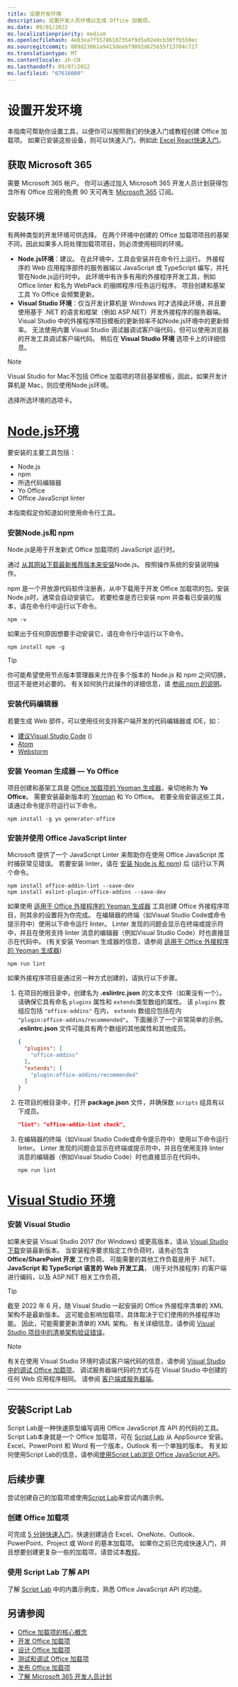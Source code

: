 ```yaml
---
title: 设置开发环境
description: 设置开发人员环境以生成 Office 加载项。
ms.date: 09/01/2022
ms.localizationpriority: medium
ms.openlocfilehash: 4e03ea7f55786107354f9d5a92e0cb30ffb559ec
ms.sourcegitcommit: 889d23061a9413deebf9092d675655f13704c727
ms.translationtype: MT
ms.contentlocale: zh-CN
ms.lasthandoff: 09/07/2022
ms.locfileid: "67616000"
---
```

# <a name="set-up-your-development-environment"></a>设置开发环境

本指南可帮助你设置工具，以便你可以按照我们的快速入门或教程创建 Office 加载项。 如果已安装这些设备，则可以快速入门，例如此 [Excel React快速入门](../quickstarts/excel-quickstart-react.md)。

## <a name="get-microsoft-365"></a>获取 Microsoft 365

需要 Microsoft 365 帐户。 你可以通过加入 Microsoft 365 开发人员计划获得包含所有 Office 应用的免费 90 天可再生 [Microsoft 365](https://developer.microsoft.com/office/dev-program) 订阅。

## <a name="install-the-environment"></a>安装环境

有两种类型的开发环境可供选择。 在两个环境中创建的 Office 加载项项目的基架不同，因此如果多人将处理加载项项目，则必须使用相同的环境。 

- **Node.js环境**：建议。 在此环境中，工具会安装并在命令行上运行。 外接程序的 Web 应用程序部件的服务器端以 JavaScript 或 TypeScript 编写，并托管在Node.js运行时中。 此环境中有许多有用的外接程序开发工具，例如 Office linter 和名为 WebPack 的捆绑程序/任务运行程序。 项目创建和基架工具 Yo Office 会频繁更新。
- **Visual Studio 环境**：仅当开发计算机是 Windows 时才选择此环境，并且要使用基于 .NET 的语言和框架（例如 ASP.NET）开发外接程序的服务器端。 Visual Studio 中的外接程序项目模板的更新频率不如Node.js环境中的更新频率。 无法使用内置 Visual Studio 调试器调试客户端代码，但可以使用浏览器的开发工具调试客户端代码。 稍后在 **Visual Studio 环境** 选项卡上的详细信息。

> [!NOTE]
> Visual Studio for Mac不包括 Office 加载项的项目基架模板，因此，如果开发计算机是 Mac，则应使用Node.js环境。

选择所选环境的选项卡。 

# <a name="nodejs-environment"></a>[Node.js环境](#tab/yeomangenerator)

要安装的主要工具包括：

- Node.js
- npm
- 所选代码编辑器
- Yo Office
- Office JavaScript linter

本指南假定你知道如何使用命令行工具。

### <a name="install-nodejs-and-npm"></a>安装Node.js和 npm

Node.js是用于开发新式 Office 加载项的 JavaScript 运行时。

通过 [从其网站下载最新推荐版本来安装](https://nodejs.org)Node.js。 按照操作系统的安装说明操作。

npm 是一个开放源代码软件注册表，从中下载用于开发 Office 加载项的包。安装Node.js时，通常会自动安装它。 若要检查是否已安装 npm 并查看已安装的版本，请在命令行中运行以下命令。

```command&nbsp;line
npm -v
```

如果出于任何原因想要手动安装它，请在命令行中运行以下命令。

```command&nbsp;line
npm install npm -g
```

> [!TIP]
> 你可能希望使用节点版本管理器来允许在多个版本的 Node.js 和 npm 之间切换，但这不是绝对必要的。 有关如何执行此操作的详细信息，请 [参阅 npm 的说明](https://docs.npmjs.com/downloading-and-installing-node-js-and-npm)。

### <a name="install-a-code-editor"></a>安装代码编辑器

若要生成 Web 部件，可以使用任何支持客户端开发的代码编辑器或 IDE，如：

- [建议Visual Studio Code](https://code.visualstudio.com/) () 
- [Atom](https://atom.io)
- [Webstorm](https://www.jetbrains.com/webstorm)

### <a name="install-the-yeoman-generator-mdash-yo-office"></a>安装 Yeoman 生成器 &mdash; Yo Office

项目创建和基架工具是 [Office 加载项的 Yeoman 生成器](../develop/yeoman-generator-overview.md)，亲切地称为 **Yo Office**。 需要安装最新版本的 [Yeoman](https://github.com/yeoman/yo) 和 Yo Office。 若要全局安装这些工具，请通过命令提示符运行以下命令。

  ```command&nbsp;line
  npm install -g yo generator-office
  ```

### <a name="install-and-use-the-office-javascript-linter"></a>安装并使用 Office JavaScript linter

Microsoft 提供了一个 JavaScript Linter 来帮助你在使用 Office JavaScript 库时捕获常见错误。 若要安装 linter，请在 [安装 Node.js 和 npm](#install-nodejs-and-npm)) 后 (运行以下两个命令。

```command&nbsp;line
npm install office-addin-lint --save-dev
npm install eslint-plugin-office-addins --save-dev
```

如果使用 [适用于 Office 外接程序的 Yeoman 生成器](../develop/yeoman-generator-overview.md) 工具创建 Office 外接程序项目，则其余的设置将为你完成。 在编辑器的终端（如Visual Studio Code或命令提示符中）使用以下命令运行 linter。 Linter 发现的问题会显示在终端或提示符中，并且在使用支持 linter 消息的编辑器（例如Visual Studio Code）时也直接显示在代码中。  (有关安装 Yeoman 生成器的信息，请参阅 [适用于 Office 外接程序的 Yeoman 生成器](../develop/yeoman-generator-overview.md)) 

```command&nbsp;line
npm run lint
```

如果外接程序项目是通过另一种方式创建的，请执行以下步骤。

1. 在项目的根目录中，创建名为 **.eslintrc.json** 的文本文件（如果没有一个）。 请确保它具有命名 `plugins` 属性和 `extends`类型数组的属性。 该 `plugins` 数组应包括 `"office-addins"` 在内， `extends` 数组应包括在内 `"plugin:office-addins/recommended"`。 下面展示了一个非常简单的示例。 **.eslintrc.json** 文件可能具有两个数组的其他属性和其他成员。

   ```json
   {
     "plugins": [
       "office-addins"
     ],
     "extends": [
       "plugin:office-addins/recommended"
     ]
   }
   ```

1. 在项目的根目录中，打开 **package.json** 文件，并确保数 `scripts` 组具有以下成员。

   ```json
   "lint": "office-addin-lint check",
   ```

1. 在编辑器的终端（如Visual Studio Code或命令提示符中）使用以下命令运行 linter。 Linter 发现的问题会显示在终端或提示符中，并且在使用支持 linter 消息的编辑器（例如Visual Studio Code）时也直接显示在代码中。

   ```command&nbsp;line
   npm run lint
   ```

# <a name="visual-studio-environment"></a>[Visual Studio 环境](#tab/visualstudio)

### <a name="install-visual-studio"></a>安装 Visual Studio

如果未安装 Visual Studio 2017 (for Windows) 或更高版本，请从 [Visual Studio 下载](https://visualstudio.microsoft.com/downloads/)安装最新版本。 当安装程序要求指定工作负荷时，请务必包含 **Office/SharePoint 开发** 工作负荷。 可能需要的其他工作负载是用于 .NET、**JavaScript 和 TypeScript 语言的** **Web 开发工具**， (用于对外接程序) 的客户端进行编码，以及 ASP.NET 相关工作负荷。

> [!TIP]
> 截至 2022 年 6 月，随 Visual Studio 一起安装的 Office 外接程序清单的 XML 架构不是最新版本。 这可能会影响加载项，具体取决于它们使用的外接程序功能。 因此，可能需要更新清单的 XML 架构。 有关详细信息，请参阅 [Visual Studio 项目中的清单架构验证错误](../testing/troubleshoot-development-errors.md#manifest-schema-validation-errors-in-visual-studio-projects)。

> [!NOTE]
> 有关在使用 Visual Studio 环境时调试客户端代码的信息，请参阅 [Visual Studio 中的调试 Office 加载项](../develop/debug-office-add-ins-in-visual-studio.md)。 调试服务器端代码的方式与在 Visual Studio 中创建的任何 Web 应用程序相同。 请参阅 [客户端或服务器端](../testing/debug-add-ins-overview.md#server-side-or-client-side)。

---

## <a name="install-script-lab"></a>安装Script Lab

Script Lab是一种快速原型编写调用 Office JavaScript 库 API 的代码的工具。 Script Lab本身就是一个 Office 加载项，可在 [Script Lab](https://appsource.microsoft.com/marketplace/apps?search=script%20lab&page=1) 从 AppSource 安装。 Excel、PowerPoint 和 Word 有一个版本，Outlook 有一个单独的版本。 有关如何使用Script Lab的信息，请参阅[使用Script Lab浏览 Office JavaScript API](explore-with-script-lab.md)。

## <a name="next-steps"></a>后续步骤

尝试创建自己的加载项或使用[Script Lab](explore-with-script-lab.md)来尝试内置示例。

### <a name="create-an-office-add-in"></a>创建 Office 加载项

可完成 [5 分钟快速入门](../index.yml)，快速创建适合 Excel、OneNote、Outlook、PowerPoint、Project 或 Word 的基本加载项。 如果你之前已完成快速入门，并且想要创建更复杂一些的加载项，请尝试本[教程](../index.yml)。

### <a name="explore-the-apis-with-script-lab"></a>使用 Script Lab 了解 API

了解 [Script Lab](explore-with-script-lab.md) 中的内置示例库，熟悉 Office JavaScript API 的功能。

## <a name="see-also"></a>另请参阅

- [Office 加载项的核心概念](../overview/core-concepts-office-add-ins.md)
- [开发 Office 加载项](../develop/develop-overview.md)
- [设计 Office 加载项](../design/add-in-design.md)
- [测试和调试 Office 加载项](../testing/test-debug-office-add-ins.md)
- [发布 Office 加载项](../publish/publish.md)
- [了解 Microsoft 365 开发人员计划](https://developer.microsoft.com/microsoft-365/dev-program)